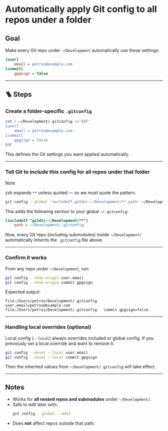 # Automatically apply Git config to all repos under a folder

## Goal

Make every Git repo under `~/Development` automatically use these settings:

```ini
[user]
    email = petros@example.com
[commit]
    gpgsign = false
```

---

## 🪜 Steps

### Create a folder-specific `.gitconfig`

```bash
cat > ~/Development/.gitconfig <<'EOF'
[user]
    email = petros@example.com
[commit]
    gpgsign = false
EOF
```

This defines the Git settings you want applied automatically.

---

### Tell Git to include this config for all repos under that folder

> [!NOTE]
> zsh expands `**` unless quoted — so we must quote the pattern.

```bash
git config --global 'includeIf.gitdir:~/Development/**.path' ~/Development/.gitconfig
```

This adds the following section to your global `~/.gitconfig`:

```ini
[includeIf "gitdir:~/Development/**"]
    path = ~/Development/.gitconfig
```

Now, every Git repo (including submodules) inside `~/Development/` automatically inherits the `.gitconfig` file above.

---

### Confirm it works

From any repo under `~/Development`, run:

```bash
git config --show-origin user.email
git config --show-origin commit.gpgsign
```

Expected output:

```
file:/Users/petros/Development/.gitconfig   user.email=petros@example.com
file:/Users/petros/Development/.gitconfig   commit.gpgsign=false
```

---

### Handling local overrides (optional)

Local config (`--local`) always overrides included or global config.
If you previously set a local override and want to remove it:

```bash
git config --unset --local user.email
git config --unset --local commit.gpgsign
```

Then the inherited values from `~/Development/.gitconfig` will take effect.

---

## Notes

- Works for **all nested repos and submodules** under `~/Development/`.
- Safe to edit later with:
  ```bash
  git config --global --edit
  ```
- Does **not** affect repos outside that path.

